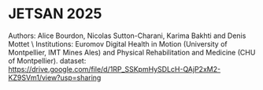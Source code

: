 # JETSAN 2025

Authors: Alice Bourdon, Nicolas Sutton-Charani, Karima Bakhti and Denis Mottet \\
Institutions: Euromov Digital Health in Motion (University of Montpellier, IMT Mines Ales) and Physical Rehabilitation and Medicine (CHU of Montpellier).
dataset: https://drive.google.com/file/d/1RP_SSKpmHySDLcH-QAjP2xM2-KZ9SVm1/view?usp=sharing

